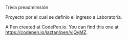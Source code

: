 Trivia preadmimsión

Proyecto por el cual se definio el ingreso a Laboratoria.

A Pen created at CodePen.io. You can find this one at https://codepen.io/jaztan/pen/vjQyMZ.

 